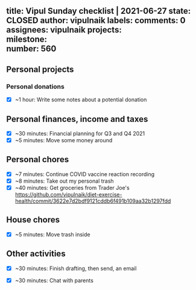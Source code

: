 title:	Vipul Sunday checklist | 2021-06-27
state:	CLOSED
author:	vipulnaik
labels:	
comments:	0
assignees:	vipulnaik
projects:	
milestone:	
number:	560
--
## Personal projects

### Personal donations

- [x] ~1 hour: Write some notes about a potential donation

## Personal finances, income and taxes

- [x] ~30 minutes: Financial planning for Q3 and Q4 2021
- [x] ~5 minutes: Move some money around 

## Personal chores

- [x] ~7 minutes: Continue COVID vaccine reaction recording
- [x] ~8 minutes: Take out my personal trash 
- [x] ~40 minutes: Get groceries from Trader Joe's https://github.com/vipulnaik/diet-exercise-health/commit/3622e7d2bdf9121cddb6f491b109aa32b1297fdd
## House chores

- [x] ~5 minutes: Move trash inside

## Other activities

- [x] ~30 minutes: Finish drafting, then send, an email
- [x] ~30 minutes: Chat with parents 

